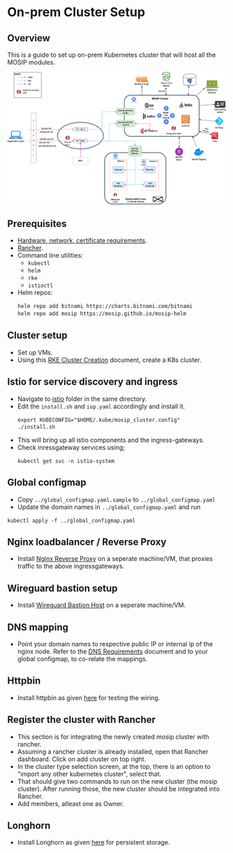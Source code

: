 # On-prem Cluster Setup

## Overview
This is a guide to set up on-prem Kubernetes cluster that will host all the MOSIP modules.

![Architecture](../../docs/images/deployment_architecture.png)

## Prerequisites
- [Hardware, network, certificate requirements](./requirements.md).
- [Rancher](../../rancher).
- Command line utilities:
  - `kubectl`
  - `helm`
  - `rke`
  - `istioctl`
- Helm repos:
  ```sh
  helm repo add bitnami https://charts.bitnami.com/bitnami
  helm repo add mosip https://mosip.github.io/mosip-helm
  ```

## Cluster setup
* Set up VMs.
* Using this [RKE Cluster Creation](../../docs/rke-setup.md) document, create a K8s cluster.

## Istio for service discovery and ingress
* Navigate to [istio](./istio/) folder in the same directory.
* Edit the `install.sh` and `iop.yaml` accordingly and install it.
  ```
  export KUBECONFIG="$HOME/.kube/mosip_cluster.config"
  ./install.sh
  ```
* This will bring up all istio components and the ingress-gateways.
* Check inressgateway services using;
  ```
  kubectl get svc -n istio-system
  ```

## Global configmap

* Copy `../global_configmap.yaml.sample` to `../global_configmap.yaml`  
* Update the domain names in `../global_configmap.yaml` and run
```
kubectl apply -f ../global_configmap.yaml
```

## Nginx loadbalancer / Reverse Proxy

* Install [Nginx Reverse Proxy](./nginx/) on a seperate machine/VM, that proxies traffic to the above ingressgateways.

## Wireguard bastion setup

* Install [Wireguard Bastion Host](../../docs/wireguard_bastion.md) on a seperate machine/VM.

## DNS mapping

* Point your domain names to respective public IP or internal ip of the nginx node. Refer to the [DNS Requirements](./requirements.md#DNS_requirements) document and to your global configmap, to co-relate the mappings.

## Httpbin

* Install httpbin as given [here](../../utils/httpbin/README.md) for testing the wiring.

## Register the cluster with Rancher

* This section is for integrating the newly created mosip cluster with rancher.
* Assuming a rancher cluster is already installed, open that Rancher dashboard. Click on add cluster on top right.
* In the cluster type selection screen, at the top, there is an option to "import any other kubernetes cluster", select that.
* That should give two commands to run on the new cluster (the mosip cluster). After running those, the new cluster should be integrated into Rancher.
* Add members, atleast one as Owner.

## Longhorn
* Install Longhorn as given [here](../longhorn/README.md) for persistent storage.
